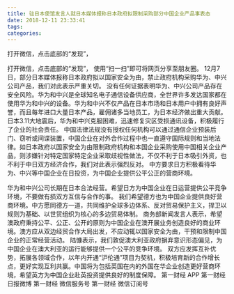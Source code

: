 ```yaml
---
title: 驻日本使馆发言人就日本媒体报称日本政府拟限制采购部分中国企业产品事表态
date: 2018-12-11 23:33:41
tags: 
categories: 
---
```

打开微信，点击底部的“发现”，
<!-- more -->
打开微信，点击底部的“发现”，
使用“扫一扫”即可将网页分享至朋友圈。
12月7日，部分日本媒体报称日本政府拟以国家安全为由，禁止政府机构采购华为、中兴公司产品，我们对此表示严重关切。
没有任何证据表明华为、中兴公司产品存在安全风险。华为和中兴是全球知名电子通信设备供应商，全世界许多发达国家都在使用华为和中兴的设备。华为和中兴不仅产品在日本市场和日本用户中拥有良好声誉，而且每年进口大量日本产品，雇佣诸多当地员工，为日本经济做出重大贡献。日本3.11大地震后，华为和中兴克服困难，迅速修复灾区受损通讯设备，积极履行了企业的社会责任。
中国法律法规没有授权任何机构可以通过通信企业预装后门、窃听或间谍装置，中国企业在对外合作过程中也一直遵守国际规则和当地法律。如日本政府以国家安全为由限制政府机构和本国企业采购使用中国相关企业产品，则涉嫌针对特定国家特定企业采取歧视性做法，不仅不利于日本吸引外资，也不利于中日双方经济合作，我们对此表示强烈反对。
中方要求日方积极看待华为、中兴等中国企业在日投资，为中国企业提供公平公正的营商环境。
 
 
华为和中兴公司长期在日本合法经营。希望日方为中国企业在日运营提供公平竞争环境，不要做有损双方互信与合作的事。
我们希望德方也为中国企业提供良好营商环境。中方愿同德方一道，共同维护全球多边体系、反对贸易保护主义，捍卫以规则为基础、以世贸组织为核心的多边贸易体制。
商务部新闻发言人表示，希望澳政府秉持公平、公正、公开的原则为中国企业在澳开展业务创造良好的商业环境。澳方应从双边经贸合作大局出发，不应动辄以国家安全为由，干预和限制中国企业的正常经营活动。
陆慷表示，我们敦促澳大利亚政府摒弃意识形态偏见，为中国企业在澳大利亚的运行能够提供一个公平的竞争环境。
双方应发挥互补优势，拓展各领域合作，以年内开通“沪伦通”项目为契机，积极培育新的合作增长点，更好实现互利共赢。中国将为包括英国在内的外国在华企业创造更好营商环境，希望英方为中国企业赴英投资提供良好的制度保障。
第一财经
APP
第一财经
日报微博
第一财经
微信服务号
第一财经
微信订阅号
